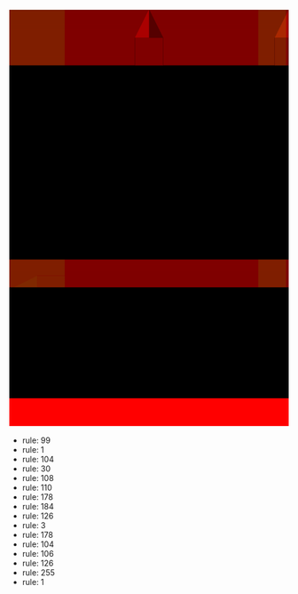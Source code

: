 ![photo](./output.png) 
 * rule: 99
* rule: 1
* rule: 104
* rule: 30
* rule: 108
* rule: 110
* rule: 178
* rule: 184
* rule: 126
* rule: 3
* rule: 178
* rule: 104
* rule: 106
* rule: 126
* rule: 255
* rule: 1
